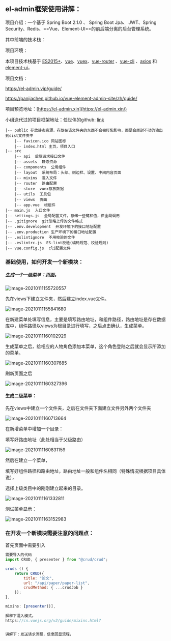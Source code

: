 ## el-admin框架使用讲解：

项目介绍：一个基于 Spring Boot 2.1.0 、 Spring Boot Jpa、 JWT、Spring Security、Redis、==Vue、Element-UI==的前后端分离的后台管理系统。

其中前端的技术栈：

项目环境：

本项目技术栈基于 [ES2015+](http://es6.ruanyifeng.com/)、[vue](https://cn.vuejs.org/index.html)、[vuex](https://vuex.vuejs.org/zh-cn/)、[vue-router](https://router.vuejs.org/zh-cn/) 、[vue-cli](https://github.com/vuejs/vue-cli) 、[axios](https://github.com/axios/axios) 和 [element-ui](https://github.com/ElemeFE/element)，



项目文档：

https://el-admin.vip/guide/

https://panjiachen.github.io/vue-element-admin-site/zh/guide/

项目预览地址：[https://el-admin.xin](https://el-admin.xin/)

小组迭代过的项目框架地址：任世伟的github: [link](https://github.com/shiwei-Ren/smpe-admin-web)

~~~shell
|-- public 存放静态资源，存放在该文件夹的东西不会被打包影响，而是会原封不动的输出到dist文件夹中
    |-- favicon.ico 网站图标
    |-- index.html 主页，项目入口
|-- src
    |-- api  后端请求接口文件
    |-- assets  静态资源
    |-- components  公用组件
    |-- layout  系统布局：头部、侧边栏、设置、中间内容页面
    |-- mixins  混入文件
    |-- router  路由配置
    |-- store  vuex存放数据
    |-- utils  工具包
    |-- views  页面
    |-- app.vue  根组件
|-- main.js  入口文件
|-- settings.js  全局配置文件，存储一些键和值，供全局调用
|-- .gitignore  git忽略上传的文件格式
|-- .env.development  开发环境下的接口地址配置
|-- .env.production 生产环境下的接口地址配置
|-- .eslintignore  不用校验的文件
|-- .eslintrc.js  ES-lint校验(编码规范、校验规则)
|-- vue.config.js  cli配置文件

~~~

### 基础使用，如何开发一个新模块：

##### 生成一个一级菜单：页面。

![image-20210111155720557](C:\Users\admin\AppData\Roaming\Typora\typora-user-images\image-20210111155720557.png)



先在views下建立文件夹，然后建立index.vue文件。

![image-20210111155841680](C:\Users\admin\AppData\Roaming\Typora\typora-user-images\image-20210111155841680.png)

在新建菜单处填写信息，主要是填写路由地址，和组件路径，路由地址是存在数据库中，组件路径以views为根目录进行填写，之后点击确认，生成菜单。

![image-20210111160102929](C:\Users\admin\AppData\Roaming\Typora\typora-user-images\image-20210111160102929.png)

生成菜单之后，给相应的人物角色添加本菜单，这个角色登陆之后就会显示所添加的菜单。



![image-20210111160307685](C:\Users\admin\AppData\Roaming\Typora\typora-user-images\image-20210111160307685.png)

刷新页面之后

![image-20210111160327396](C:\Users\admin\AppData\Roaming\Typora\typora-user-images\image-20210111160327396.png)





#### 生成二级菜单：

先在views中建立一个文件夹，之后在文件夹下面建立文件另外两个文件夹

![image-20210111160713664](C:\Users\admin\AppData\Roaming\Typora\typora-user-images\image-20210111160713664.png)



在新增菜单中增加一个目录：

填写好路由地址（此处相当于父级路由）

![image-20210111160831159](C:\Users\admin\AppData\Roaming\Typora\typora-user-images\image-20210111160831159.png)

然后在建立一个菜单，

填写好组件路径和路由地址，路由地址一般和组件名相同（特殊情况根据项目具体说），

选择上级类目中的刚刚建立起来的目录。

![image-20210111161332811](C:\Users\admin\AppData\Roaming\Typora\typora-user-images\image-20210111161332811.png)





测试菜单显示：

![image-20210111163152983](C:\Users\admin\AppData\Roaming\Typora\typora-user-images\image-20210111163152983.png)







### 在开发一个新模块需要注意的问题点：

首先页面中需要引入  

~~~javascript
需要导入的代码
import CRUD, { presenter } from "@crud/crud";

cruds () {
    return CRUD({
        title: "论文",
        url: "/api/paper/paper-list",
        crudMethod: { ...crudJob }
    });
},

mixins: [presenter()],
    
解释下混入模式。
https://cn.vuejs.org/v2/guide/mixins.html?


讲解下：发送请求流程，信息回显流程，
~~~







